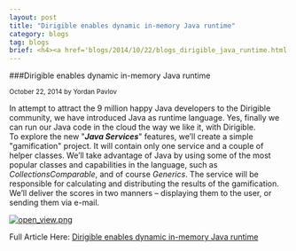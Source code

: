```yaml
---
layout: post
title: "Dirigible enables dynamic in-memory Java runtime"
category: blogs
tag: blogs
brief: <h4><a href='blogs/2014/10/22/blogs_dirigible_java_runtime.html'>Dirigible enables dynamic in-memory Java runtime</a></h4> <sub class="post-info">October 22, 2014 by Yordan Pavlov</sub></br> In attempt to attract the 9 million happy Java developers to the Dirigible community, we have introduced Java as runtime language. Yes, finally we can run our Java code in the cloud the way we like it, with Dirigible...<br>
---
```


###Dirigible enables dynamic in-memory Java runtime

<sub class="post-info">October 22, 2014 by Yordan Pavlov</sub>

In attempt to attract the 9 million happy Java developers to the Dirigible community, we have
introduced Java as runtime language. Yes, finally we can run our Java code in the cloud the way
we like it, with Dirigible.<br>
To explore the new "<strong><em>Java Services</em></strong>" features, we’ll create a simple "gamification" project. It will contain only one service and a couple of helper classes. We’ll take advantage of Java by using 
some of the most popular classes and capabilities in the language, such as <em>Collections</em><em>Comparable</em>,
and of course <em>Generics</em>. The service will be responsible for calculating and distributing the results
of the gamification. We’ll deliver the scores in two manners – displaying them to the user, or
sending them via e-mail.

<a href="http://scn.sap.com/servlet/JiveServlet/downloadImage/38-115419-568527/640-350/1.jpg"><img alt="open_view.png" class="jive-image" src="http://scn.sap.com/servlet/JiveServlet/downloadImage/38-115419-568527/640-350/1.jpg"></a><br>


Full Article Here: [Dirigible enables dynamic in-memory Java runtime](http://scn.sap.com/community/developer-center/cloud-platform/blog/2014/10/22/dirigible-enables-dynamic-in-memory-java-runtime)
